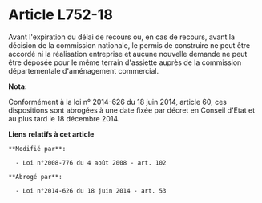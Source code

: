 # Article L752-18

Avant l'expiration du délai de recours ou, en cas de recours, avant la décision de la commission nationale, le permis de
construire ne peut être accordé ni la réalisation entreprise et aucune nouvelle demande ne peut être déposée pour le même
terrain d'assiette auprès de la     commission départementale d'aménagement commercial.

**Nota:**

Conformément à la loi n° 2014-626 du 18 juin 2014, article 60, ces dispositions sont abrogées à une date fixée par décret en
Conseil d'Etat et au plus tard le 18 décembre 2014.

**Liens relatifs à cet article**

	**Modifié par**:

	  - Loi n°2008-776 du 4 août 2008 - art. 102

	**Abrogé par**:

	  - Loi n°2014-626 du 18 juin 2014 - art. 53

